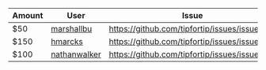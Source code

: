 | Amount | User | Issue |
| ------ | ---- | ----- |
| $50 | [marshallbu](https://github.com/marshallbu) | https://github.com/tipfortip/issues/issues/49 |
| $150 | [hmarcks](https://github.com/hmarcks) | https://github.com/tipfortip/issues/issues/33 |
| $100 | [nathanwalker](https://github.com/nathanwalker) | https://github.com/tipfortip/issues/issues/19 | 
